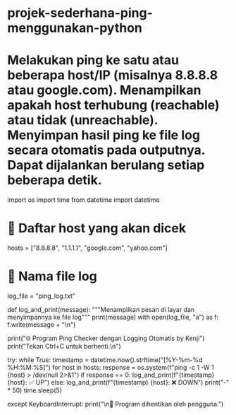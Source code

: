 # projek-sederhana-ping-menggunakan-python
# Melakukan ping ke satu atau beberapa host/IP (misalnya 8.8.8.8 atau google.com).  Menampilkan apakah host terhubung (reachable) atau tidak (unreachable).  Menyimpan hasil ping ke file log secara otomatis pada outputnya.  Dapat dijalankan berulang setiap beberapa detik.

import os
import time
from datetime import datetime

# 🧠 Daftar host yang akan dicek
hosts = ["8.8.8.8", "1.1.1.1", "google.com", "yahoo.com"]

# 📁 Nama file log
log_file = "ping_log.txt"

def log_and_print(message):
    """Menampilkan pesan di layar dan menyimpannya ke file log"""
    print(message)
    with open(log_file, "a") as f:
        f.write(message + "\n")

print("🌐 Program Ping Checker dengan Logging Otomatis by Kenji")
print("Tekan Ctrl+C untuk berhenti.\n")

try:
    while True:
        timestamp = datetime.now().strftime("[%Y-%m-%d %H:%M:%S]")
        for host in hosts:
            response = os.system(f"ping -c 1 -W 1 {host} > /dev/null 2>&1")
            if response == 0:
                log_and_print(f"{timestamp} {host}: ✅ UP")
            else:
                log_and_print(f"{timestamp} {host}: ❌ DOWN")
        print("-" * 50)
        time.sleep(5)

except KeyboardInterrupt:
    print("\n🚪 Program dihentikan oleh pengguna.")
